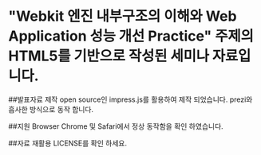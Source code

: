 "Webkit 엔진 내부구조의 이해와 Web Application 성능 개선 Practice" 주제의 HTML5를 기반으로 작성된 세미나 자료입니다.
===============================================================================

##발표자료 제작
open source인 impress.js를 활용하여 제작 되었습니다. prezi와 흡사한 방식으로 동작 합니다.

##지원 Browser
Chrome 및 Safari에서 정상 동작함을 확인 하였습니다.

##자료 재활용
LICENSE를 확인 하세요.